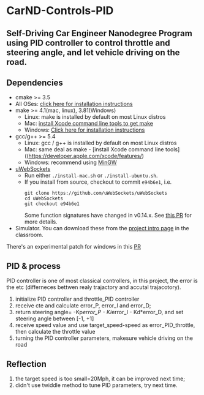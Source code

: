 # CarND-Controls-PID
Self-Driving Car Engineer Nanodegree Program
using PID controller to control throttle and steering angle, and let vehicle driving on the road.
---

## Dependencies

* cmake >= 3.5
 * All OSes: [click here for installation instructions](https://cmake.org/install/)
* make >= 4.1(mac, linux), 3.81(Windows)
  * Linux: make is installed by default on most Linux distros
  * Mac: [install Xcode command line tools to get make](https://developer.apple.com/xcode/features/)
  * Windows: [Click here for installation instructions](http://gnuwin32.sourceforge.net/packages/make.htm)
* gcc/g++ >= 5.4
  * Linux: gcc / g++ is installed by default on most Linux distros
  * Mac: same deal as make - [install Xcode command line tools]((https://developer.apple.com/xcode/features/)
  * Windows: recommend using [MinGW](http://www.mingw.org/)
* [uWebSockets](https://github.com/uWebSockets/uWebSockets)
  * Run either `./install-mac.sh` or `./install-ubuntu.sh`.
  * If you install from source, checkout to commit `e94b6e1`, i.e.
    ```
    git clone https://github.com/uWebSockets/uWebSockets 
    cd uWebSockets
    git checkout e94b6e1
    ```
    Some function signatures have changed in v0.14.x. See [this PR](https://github.com/udacity/CarND-MPC-Project/pull/3) for more details.
* Simulator. You can download these from the [project intro page](https://github.com/udacity/self-driving-car-sim/releases) in the classroom.

There's an experimental patch for windows in this [PR](https://github.com/udacity/CarND-PID-Control-Project/pull/3)

## PID & process

PID controller is one of most classical controllers, in this project, the error is the etc (differneces bettwen realy trajactory and accutal trajacotory).
1. initialize PID controller and throttle_PID controller
2. receive cte and calculate error_P, error_I and error_D;
3. return steering angle= -Kp*error_P - Ki*error_I - Kd*error_D, and set steering angle between [-1, +1]
4. receive speed value and use target_speed-speed as error_PID_throttle, then calculate the throttle value
5. turning the PID controller parameters, makesure vehicle driving on the road

## Reflection
1. the target speed is too small=20Mph, it can be improved next time;
2. didn't use twiddle method to tune PID parameters, try next time.

